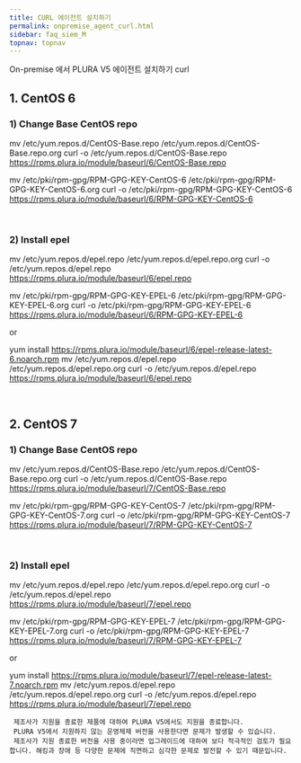 ```yaml
---
title: CURL 에이전트 설치하기
permalink: onpremise_agent_curl.html
sidebar: faq_siem_M
topnav: topnav
---
```


On-premise 에서 PLURA V5 에이전트 설치하기 curl

## 1. CentOS 6

### 1) Change Base CentOS repo

mv /etc/yum.repos.d/CentOS-Base.repo /etc/yum.repos.d/CentOS-Base.repo.org
curl -o /etc/yum.repos.d/CentOS-Base.repo https://rpms.plura.io/module/baseurl/6/CentOS-Base.repo

mv /etc/pki/rpm-gpg/RPM-GPG-KEY-CentOS-6 /etc/pki/rpm-gpg/RPM-GPG-KEY-CentOS-6.org
curl -o /etc/pki/rpm-gpg/RPM-GPG-KEY-CentOS-6 https://rpms.plura.io/module/baseurl/6/RPM-GPG-KEY-CentOS-6

<br />

### 2) Install epel

mv /etc/yum.repos.d/epel.repo /etc/yum.repos.d/epel.repo.org
curl -o /etc/yum.repos.d/epel.repo https://rpms.plura.io/module/baseurl/6/epel.repo

mv /etc/pki/rpm-gpg/RPM-GPG-KEY-EPEL-6 /etc/pki/rpm-gpg/RPM-GPG-KEY-EPEL-6.org
curl -o /etc/pki/rpm-gpg/RPM-GPG-KEY-EPEL-6 https://rpms.plura.io/module/baseurl/6/RPM-GPG-KEY-EPEL-6

or

yum install https://rpms.plura.io/module/baseurl/6/epel-release-latest-6.noarch.rpm
mv /etc/yum.repos.d/epel.repo /etc/yum.repos.d/epel.repo.org
curl -o /etc/yum.repos.d/epel.repo https://rpms.plura.io/module/baseurl/6/epel.repo

<br />

## 2. CentOS 7

### 1) Change Base CentOS repo

mv /etc/yum.repos.d/CentOS-Base.repo /etc/yum.repos.d/CentOS-Base.repo.org
curl -o /etc/yum.repos.d/CentOS-Base.repo https://rpms.plura.io/module/baseurl/7/CentOS-Base.repo

mv /etc/pki/rpm-gpg/RPM-GPG-KEY-CentOS-7 /etc/pki/rpm-gpg/RPM-GPG-KEY-CentOS-7.org
curl -o /etc/pki/rpm-gpg/RPM-GPG-KEY-CentOS-7 https://rpms.plura.io/module/baseurl/7/RPM-GPG-KEY-CentOS-7

<br />

### 2) Install epel

mv /etc/yum.repos.d/epel.repo /etc/yum.repos.d/epel.repo.org
curl -o /etc/yum.repos.d/epel.repo https://rpms.plura.io/module/baseurl/7/epel.repo

mv /etc/pki/rpm-gpg/RPM-GPG-KEY-EPEL-7 /etc/pki/rpm-gpg/RPM-GPG-KEY-EPEL-7.org
curl -o /etc/pki/rpm-gpg/RPM-GPG-KEY-EPEL-7 https://rpms.plura.io/module/baseurl/7/RPM-GPG-KEY-EPEL-7

or

yum install https://rpms.plura.io/module/baseurl/7/epel-release-latest-7.noarch.rpm
mv /etc/yum.repos.d/epel.repo /etc/yum.repos.d/epel.repo.org
curl -o /etc/yum.repos.d/epel.repo https://rpms.plura.io/module/baseurl/7/epel.repo

     제조사가 지원을 종료한 제품에 대하여 PLURA V5에서도 지원을 종료합니다.
     PLURA V5에서 지원하지 않는 운영체제 버전을 사용한다면 문제가 발생할 수 있습니다.
     제조사가 지원 종료한 버전을 사용 중이라면 업그레이드에 대하여 보다 적극적인 검토가 필요합니다. 해킹과 장애 등 다양한 문제에 직면하고 심각한 문제로 발전할 수 있기 때문입니다.
